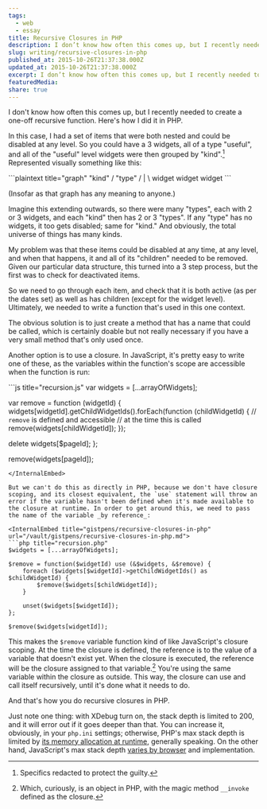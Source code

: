 ```yaml
---
tags:
  - web
  - essay
title: Recursive Closures in PHP
description: I don’t know how often this comes up, but I recently needed to create a one-off recursive function. Here’s how I did it in PHP. In this case, I had a set of items that were both nested and could be disabled at any level. So you could have a 3 widgets, all of a \[…]
slug: writing/recursive-closures-in-php
published_at: 2015-10-26T21:37:38.000Z
updated_at: 2015-10-26T21:37:38.000Z
excerpt: I don’t know how often this comes up, but I recently needed to create a one-off recursive function. Here’s how I did it in PHP. In this case, I had a set of items that were both nested and could be disabled at any level. So you could have a 3 widgets, all of a \[…]
featuredMedia:
share: true
---
```


I don't know how often this comes up, but I recently needed to create a one-off recursive function. Here's how I did it in PHP.

In this case, I had a set of items that were both nested and could be disabled at any level. So you could have a 3 widgets, all of a type "useful", and all of the "useful" level widgets were then grouped by "kind".[^1] Represented visually something like this:

<InternalEmbed title="gistpens/recursive-closures-in-php" url="/vault/gistpens/recursive-closures-in-php.md">
```plaintext title="graph"
          "kind"
          /
        "type"
    /     |     \
widget widget widget
```
</InternalEmbed>

(Insofar as that graph has any meaning to anyone.)

Imagine this extending outwards, so there were many "types", each with 2 or 3 widgets, and each "kind" then has 2 or 3 "types". If any "type" has no widgets, it too gets disabled; same for "kind." And obviously, the total universe of things has many kinds.

My problem was that these items could be disabled at any time, at any level, and when that happens, it and all of its "children" needed to be removed. Given our particular data structure, this turned into a 3 step process, but the first was to check for deactivated items.

So we need to go through each item, and check that it is both active (as per the dates set) as well as has children (except for the widget level). Ultimately, we needed to write a function that's used in this one context.

The obvious solution is to just create a method that has a name that could be called, which is certainly doable but not really necessary if you have a very small method that's only used once.

Another option is to use a closure. In JavaScript, it's pretty easy to write one of these, as the variables within the function's scope are accessible when the function is run:

<InternalEmbed title="gistpens/recursive-closures-in-php" url="/vault/gistpens/recursive-closures-in-php.md">
```js title="recursion.js"
var widgets = [...arrayOfWidgets];

var remove = function (widgetId) {
widgets[widgetId].getChildWidgetIds().forEach(function (childWidgetId) {
// `remove` is defined and accessible
// at the time this is called
remove(widgets[childWidgetId]);
});

delete widgets[$pageId];
};

remove(widgets[pageId]);

````
</InternalEmbed>

But we can't do this as directly in PHP, because we don't have closure scoping, and its closest equivalent, the `use` statement will throw an error if the variable hasn't been defined when it's made available to the closure at runtime. In order to get around this, we need to pass the name of the variable _by reference_:

<InternalEmbed title="gistpens/recursive-closures-in-php" url="/vault/gistpens/recursive-closures-in-php.md">
```php title="recursion.php"
$widgets = [...arrayOfWidgets];

$remove = function($widgetId) use (&$widgets, &$remove) {
    foreach ($widgets[$widgetId]->getChildWidgetIds() as $childWidgetId) {
        $remove($widgets[$childWidgetId]);
    }

    unset($widgets[$widgetId]);
};

$remove($widgets[widgetId]);
````

</InternalEmbed>

This makes the `$remove` variable function kind of like JavaScript's closure scoping. At the time the closure is defined, the reference is to the value of a variable that doesn't exist yet. When the closure is executed, the reference will be the closure assigned to that variable.[^2] You're using the same variable within the closure as outside. This way, the closure can use and call itself recursively, until it's done what it needs to do.

And that's how you do recursive closures in PHP.

Just note one thing: with XDebug turn on, the stack depth is limited to 200, and it will error out if it goes deeper than that. You can increase it, obviously, in your `php.ini` settings; otherwise, PHP's max stack depth is limited by [its memory allocation at runtime](http://stackoverflow.com/questions/7327393/why-does-an-infinitely-recursive-function-in-php-cause-a-segfault), generally speaking. On the other hand, JavaScript's max stack depth [varies by browser](http://stackoverflow.com/questions/7826992/browser-javascript-stack-size-limit) and implementation.

[^1]: Specifics redacted to protect the guilty.

[^2]: Which, curiously, is an object in PHP, with the magic method `__invoke` defined as the closure.
